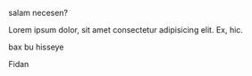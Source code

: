 salam necesen?


Lorem ipsum dolor, sit amet consectetur adipisicing elit. Ex, hic.



bax bu hisseye

Fidan